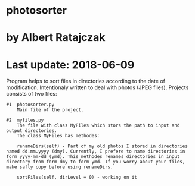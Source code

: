 # photosorter
# by Albert Ratajczak
# Last update: 2018-06-09

Program helps to sort files in directories according to the date of modification. Intentionaly written to deal with photos (JPEG files).
Projects consists of two files:

	#1	photosorter.py
		Main file of the project.
	
	#2	myfiles.py
		The file with class MyFiles which stors the path to input and output directories.
		The class MyFiles has methodes:
		
		renameDirs(self) - Part of my old photos I stored in directories named dd.mm.yyyy (dmy). Currently, I prefere to name directories in form yyyy-mm-dd (ymd). This methodes renames directories in input directory from form dmy to form ymd. If you worry about your files, make safty copy before using renameDirs.
		
		sortFiles(self, dirLevel = 0) - working on it